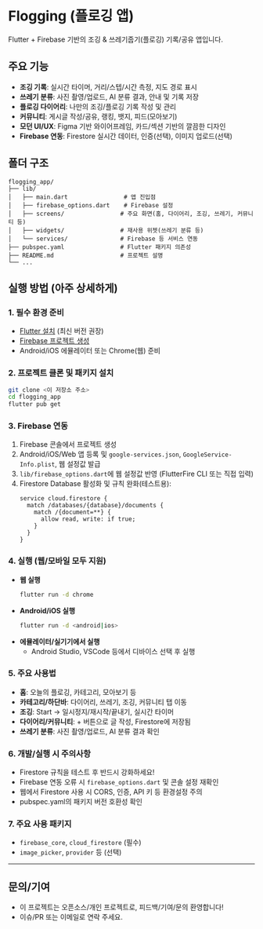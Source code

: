 # Flogging (플로깅 앱)

Flutter + Firebase 기반의 조깅 & 쓰레기줍기(플로깅) 기록/공유 앱입니다.

## 주요 기능
- **조깅 기록**: 실시간 타이머, 거리/스텝/시간 측정, 지도 경로 표시
- **쓰레기 분류**: 사진 촬영/업로드, AI 분류 결과, 안내 및 기록 저장
- **플로깅 다이어리**: 나만의 조깅/플로깅 기록 작성 및 관리
- **커뮤니티**: 게시글 작성/공유, 랭킹, 뱃지, 피드(모아보기)
- **모던 UI/UX**: Figma 기반 와이어프레임, 카드/섹션 기반의 깔끔한 디자인
- **Firebase 연동**: Firestore 실시간 데이터, 인증(선택), 이미지 업로드(선택)

## 폴더 구조
```
flogging_app/
├── lib/
│   ├── main.dart                # 앱 진입점
│   ├── firebase_options.dart    # Firebase 설정
│   ├── screens/                # 주요 화면(홈, 다이어리, 조깅, 쓰레기, 커뮤니티 등)
│   ├── widgets/                # 재사용 위젯(쓰레기 분류 등)
│   └── services/               # Firebase 등 서비스 연동
├── pubspec.yaml                # Flutter 패키지 의존성
├── README.md                   # 프로젝트 설명
└── ...
```

## 실행 방법 (아주 상세하게)

### 1. **필수 환경 준비**
- [Flutter 설치](https://docs.flutter.dev/get-started/install) (최신 버전 권장)
- [Firebase 프로젝트 생성](https://console.firebase.google.com/)
- Android/iOS 에뮬레이터 또는 Chrome(웹) 준비

### 2. **프로젝트 클론 및 패키지 설치**
```bash
git clone <이 저장소 주소>
cd flogging_app
flutter pub get
```

### 3. **Firebase 연동**
1. Firebase 콘솔에서 프로젝트 생성
2. Android/iOS/Web 앱 등록 및 `google-services.json`, `GoogleService-Info.plist`, 웹 설정값 발급
3. `lib/firebase_options.dart`에 웹 설정값 반영 (FlutterFire CLI 또는 직접 입력)
4. Firestore Database 활성화 및 규칙 완화(테스트용):
   ```
   service cloud.firestore {
     match /databases/{database}/documents {
       match /{document=**} {
         allow read, write: if true;
       }
     }
   }
   ```

### 4. **실행 (웹/모바일 모두 지원)**
- **웹 실행**
  ```bash
  flutter run -d chrome
  ```
- **Android/iOS 실행**
  ```bash
  flutter run -d <android|ios>
  ```
- **에뮬레이터/실기기에서 실행**
  - Android Studio, VSCode 등에서 디바이스 선택 후 실행

### 5. **주요 사용법**
- **홈**: 오늘의 플로깅, 카테고리, 모아보기 등
- **카테고리/하단바**: 다이어리, 쓰레기, 조깅, 커뮤니티 탭 이동
- **조깅**: Start → 일시정지/재시작/끝내기, 실시간 타이머
- **다이어리/커뮤니티**: + 버튼으로 글 작성, Firestore에 저장됨
- **쓰레기 분류**: 사진 촬영/업로드, AI 분류 결과 확인

### 6. **개발/실행 시 주의사항**
- Firestore 규칙을 테스트 후 반드시 강화하세요!
- Firebase 연동 오류 시 `firebase_options.dart` 및 콘솔 설정 재확인
- 웹에서 Firestore 사용 시 CORS, 인증, API 키 등 환경설정 주의
- pubspec.yaml의 패키지 버전 호환성 확인

### 7. **주요 사용 패키지**
- `firebase_core`, `cloud_firestore` (필수)
- `image_picker`, `provider` 등 (선택)

---

## 문의/기여
- 이 프로젝트는 오픈소스/개인 프로젝트로, 피드백/기여/문의 환영합니다!
- 이슈/PR 또는 이메일로 연락 주세요. 